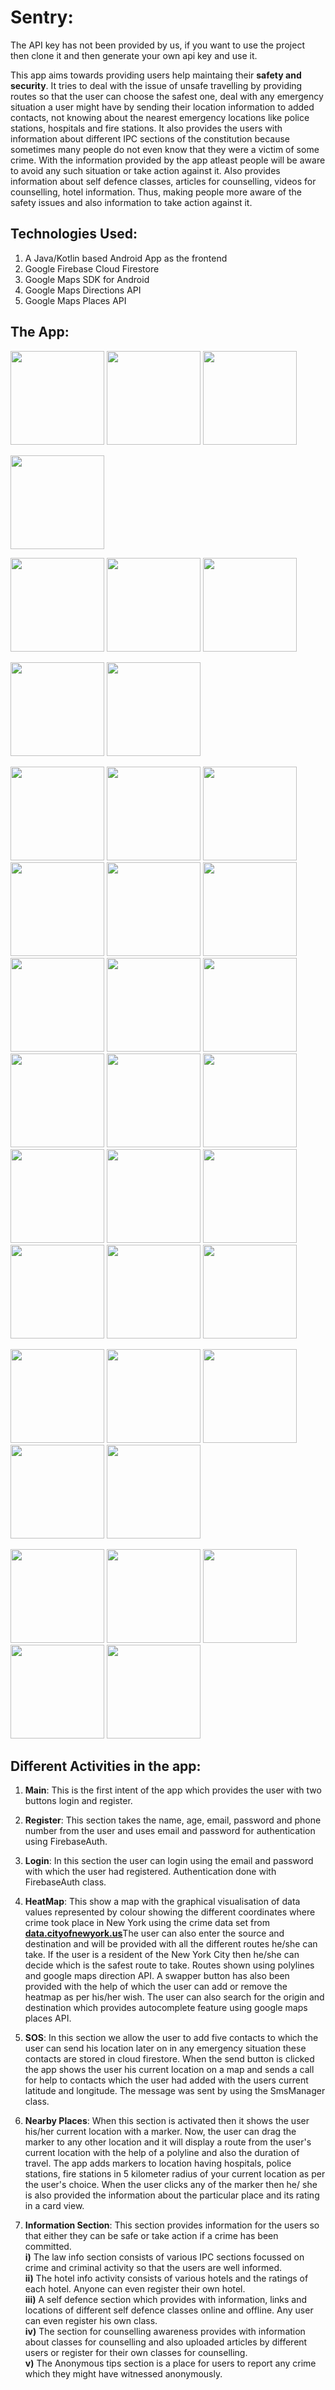 # Sentry: 

The API key has not been provided by us, if you want to use the project then clone it and then generate your own api key and use it. 

  This app aims towards providing users help maintaing their **safety and security**. It tries to deal with the issue of unsafe travelling by providing routes so that the user can choose the safest one, deal with any emergency situation a user might have by sending their location information to added contacts, not knowing about the nearest emergency locations like police stations, hospitals and fire stations. It also provides the users with information about different IPC sections of the constitution because sometimes many people do not even know that they were a victim of some crime. With the information provided by the app atleast people will be aware to avoid any such situation or take action against it. Also provides information about self defence classes, articles for counselling, videos for counselling, hotel information. Thus, making people more aware of the safety issues and also information to take action against it.

## Technologies Used:

<ol>
  <li>A Java/Kotlin based Android App as the frontend</li>
  <li>Google Firebase Cloud Firestore</li>
  <li>Google Maps SDK for Android</li>
  <li>Google Maps Directions API</li>
  <li>Google Maps Places API</li>
</ol>

## The App:
<img src="https://user-images.githubusercontent.com/54111579/102006367-ab8bc100-3d46-11eb-96e3-8f5929b7a0fb.jpeg" width="150px"/> <img src="https://user-images.githubusercontent.com/54111579/102006372-b0e90b80-3d46-11eb-88f4-6adf63c4e078.jpeg" width="150px"/>
<img src="https://user-images.githubusercontent.com/54111579/102006374-b3e3fc00-3d46-11eb-8227-f3e2f56e2b80.jpeg" width="150px"/>

<img src="https://user-images.githubusercontent.com/54111579/102006421-058c8680-3d47-11eb-822c-c6ffa9173f97.jpeg" width="150px"/>

<img src="https://user-images.githubusercontent.com/54111579/102006382-bba3a080-3d46-11eb-8c6b-c4b81b8218ee.jpeg" width="150px"/> <img src="https://user-images.githubusercontent.com/54111579/102006383-be9e9100-3d46-11eb-8fd5-452018dd034f.jpeg" width="150px"/>
<img src="https://user-images.githubusercontent.com/54111579/102006386-c3634500-3d46-11eb-86fa-6d341e1316e2.jpeg" width="150px"/>


<img src="https://user-images.githubusercontent.com/54111579/101481732-a4963480-397b-11eb-9d07-1a68578d39c6.jpeg" width="150px"/> <img src="https://user-images.githubusercontent.com/54111579/101482540-e07dc980-397c-11eb-9c80-fc393dc17a38.jpeg" width="150px"/>

<img src="https://user-images.githubusercontent.com/54111579/102006836-1ab6e480-3d4a-11eb-9312-b1feb27fcbc8.jpeg" width="150px"/> <img src="https://user-images.githubusercontent.com/54111579/102006855-273b3d00-3d4a-11eb-8e97-0893cefbd538.jpeg" width="150px"/>
<img src="https://user-images.githubusercontent.com/54111579/102006854-260a1000-3d4a-11eb-8c22-a9abd381c742.jpeg" width="150px"/>
<img src="https://user-images.githubusercontent.com/54111579/102006851-23a7b600-3d4a-11eb-9a6b-66c890e382fa.jpeg" width="150px"/>
<img src="https://user-images.githubusercontent.com/54111579/102006850-230f1f80-3d4a-11eb-8b2e-0b7cda533580.jpeg" width="150px"/>
<img src="https://user-images.githubusercontent.com/54111579/102006848-21ddf280-3d4a-11eb-8ab9-ecdede44f698.jpeg" width="150px"/>
<img src="https://user-images.githubusercontent.com/54111579/102006847-21455c00-3d4a-11eb-867a-a557942b00d2.jpeg" width="150px"/>
<img src="https://user-images.githubusercontent.com/54111579/102006846-20142f00-3d4a-11eb-9a1a-c34928597b54.jpeg" width="150px"/>
<img src="https://user-images.githubusercontent.com/54111579/102006845-1f7b9880-3d4a-11eb-99f9-f931ce775c06.jpeg" width="150px"/>
<img src="https://user-images.githubusercontent.com/54111579/102006844-1ee30200-3d4a-11eb-8776-fb7f52cee6cc.jpeg" width="150px"/>
<img src="https://user-images.githubusercontent.com/54111579/102006842-1e4a6b80-3d4a-11eb-840f-54fb2a408452.jpeg" width="150px"/>
<img src="https://user-images.githubusercontent.com/54111579/102006840-1db1d500-3d4a-11eb-9b60-e8399898bd8c.jpeg" width="150px"/>
<img src="https://user-images.githubusercontent.com/54111579/102006838-1c80a800-3d4a-11eb-95ba-35168d292fae.jpeg" width="150px"/>
<img src="https://user-images.githubusercontent.com/54111579/102006837-1be81180-3d4a-11eb-84c6-fccb701b752a.jpeg" width="150px"/>
<img src="https://user-images.githubusercontent.com/54111579/102006996-41294f80-3d4b-11eb-80c8-57fdca6d2cf4.jpeg" width="150px"/>
<img src="https://user-images.githubusercontent.com/54111579/102006993-3e2e5f00-3d4b-11eb-9db6-890a2e8dafee.jpeg" width="150px"/>
<img src="https://user-images.githubusercontent.com/54111579/102006995-3ff82280-3d4b-11eb-8d30-21f534b71839.jpeg" width="150px"/>
<img src="https://user-images.githubusercontent.com/54111579/102006989-3a024180-3d4b-11eb-9b38-7b98c470edd9.jpeg" width="150px"/>

<img src="https://user-images.githubusercontent.com/54111579/102006176-13410c80-3d45-11eb-9176-0c09006584d6.jpeg" width="150px"/> <img src="https://user-images.githubusercontent.com/54111579/102006181-23f18280-3d45-11eb-8a5b-807556636992.jpeg" width="150px"/>
<img src="https://user-images.githubusercontent.com/54111579/102006184-2bb12700-3d45-11eb-975e-a68978d27e86.jpeg" width="150px"/>
<img src="https://user-images.githubusercontent.com/54111579/102006190-3370cb80-3d45-11eb-96b3-c553156122ee.jpeg" width="150px"/>
<img src="https://user-images.githubusercontent.com/54111579/102006198-3cfa3380-3d45-11eb-8c19-c46fb97778ee.jpeg" width="150px"/>

<img src="https://user-images.githubusercontent.com/54111579/102006202-41bee780-3d45-11eb-9622-293b52c48a6a.jpeg" width="150px"/> <img src="https://user-images.githubusercontent.com/54111579/102006225-6b780e80-3d45-11eb-85de-2b659208df57.jpeg" width="150px"/>
<img src="https://user-images.githubusercontent.com/54111579/102006226-6e72ff00-3d45-11eb-8ed1-45b3f5e901da.jpeg" width="150px"/>
<img src="https://user-images.githubusercontent.com/54111579/102006231-7468e000-3d45-11eb-95e6-eca7e038fd1c.jpeg" width="150px"/>
<img src="https://user-images.githubusercontent.com/54111579/102006232-76cb3a00-3d45-11eb-98ee-32a9d5898f58.jpeg" width="150px"/>



## Different Activities in the app:

 1) **Main**: This is the first intent of the app which provides the user with two buttons login and register.
 
 2) **Register**: This section takes the name, age, email, password and phone number from the user and uses email and password for authentication using FirebaseAuth. 
 
 3) **Login**: In this section the user can login using the email and password with which the user had registered. Authentication done with FirebaseAuth class.

 4) **HeatMap**: This show a map with the graphical visualisation of data values represented by colour showing the different coordinates where crime took place in New York using the crime data set from <a href="https://data.cityofnewyork.us/Public-Safety/NYPD-Complaint-Data-Current-Year-To-Date-/5uac-w243"><b><ins>data.cityofnewyork.us</ins></b></a>The user can also enter the source and destination and will be provided with all the different routes he/she can take. If the user is a resident of the New York City then he/she can decide which is the safest route to take. Routes shown using polylines and google maps direction API. A swapper button has also been provided with the help of which the user can add or remove the heatmap as per his/her wish. The user can also search for the origin and destination which provides autocomplete feature using google maps places API. 
 
 5) **SOS**: In this section we allow the user to add five contacts to which the user can send his location later on in any emergency situation these contacts are stored in cloud firestore. When the send button is clicked the app shows the user his current location on a map and sends a call for help to contacts which the user had added with the users current latitude and longitude. The message was sent by using the SmsManager class.
 
 6) **Nearby Places**: When this section is activated then it shows the user his/her current location with a marker. Now, the user can drag the marker to any other location and it will display a route from the user's current location with the help of a polyline and also the duration of travel. The app adds markers to location having hospitals, police stations, fire stations in 5 kilometer radius of your current location as per the user's choice. When the user clicks any of the marker then he/ she is also provided the information about the particular place and its rating in a card view.
 
7) **Information Section**: This section provides information for the users so that either they can be safe or take action if a crime has been committed.
          <br/>**i)** The law info section consists of various IPC sections focussed on crime and criminal activity so that the users are well informed.
          <br/>**ii)** The hotel info activity consists of various hotels and the ratings of each hotel. Anyone can even register their own hotel.
          <br/>**iii)** A self defence section which provides with information, links and locations of different self defence classes online and offline. Any user can even register his own class.
          <br/>**iv)** The section for counselling awareness provides with information about classes for counselling and also uploaded articles by different users or register for their own classes for counselling.
          <br/>**v)** The Anonymous tips section is a place for users to report any crime which they might have witnessed anonymously.
